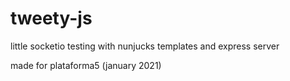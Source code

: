 # tweety-js

little socketio testing with nunjucks templates and express server

made for plataforma5 (january 2021)
